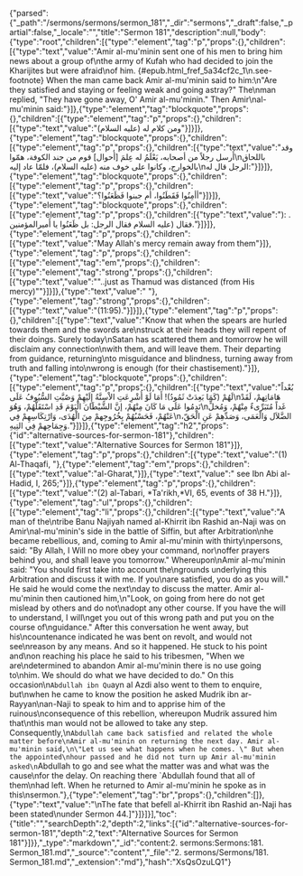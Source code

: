 {"parsed":{"_path":"/sermons/sermons/sermon_181","_dir":"sermons","_draft":false,"_partial":false,"_locale":"","title":"Sermon 181","description":null,"body":{"type":"root","children":[{"type":"element","tag":"p","props":{},"children":[{"type":"text","value":"Amir al-mu'minin sent one of his men to bring him news about a group of\nthe army of Kufah who had decided to join the Kharijites but were afraid\nof him. {#epub.html_fref_5a34cf2c_1\n.see-footnote} When the man came back Amir al-mu'minin said to him:\n\"Are they satisfied and staying or feeling weak and going astray?\" The\nman replied, \"They have gone away, O' Amir al-mu'minin.\" Then Amir\nal-mu'minin said:"}]},{"type":"element","tag":"blockquote","props":{},"children":[{"type":"element","tag":"p","props":{},"children":[{"type":"text","value":"ومن كلام له (عليه السلام)"}]}]},{"type":"element","tag":"blockquote","props":{},"children":[{"type":"element","tag":"p","props":{},"children":[{"type":"text","value":"وقد أَرسل رجلاً من أصحابه، يَعْلَمُ له عِلمَ [أحوال] قوم من جند الكوفة، همّوا\nباللحاق بالخوارج، وكانوا على خوف منه (عليه السلام)، فلمّا عاد إليه\nالرجل قال له:"}]}]},{"type":"element","tag":"blockquote","props":{},"children":[{"type":"element","tag":"p","props":{},"children":[{"type":"text","value":"أأمِنُوا فَقَطَنُوا، أم جبنوا فَظَعَنُوا؟"}]}]},{"type":"element","tag":"blockquote","props":{},"children":[{"type":"element","tag":"p","props":{},"children":[{"type":"text","value":"): . فقال (عليه السلام فقال الرجل: بل ظَعَنُوا يا أَميرالمؤمنين."}]}]},{"type":"element","tag":"p","props":{},"children":[{"type":"text","value":"May Allah's mercy remain away from them"}]},{"type":"element","tag":"p","props":{},"children":[{"type":"element","tag":"em","props":{},"children":[{"type":"element","tag":"strong","props":{},"children":[{"type":"text","value":"\"..just as Thamud was distanced (from His mercy)\""}]}]},{"type":"text","value":" "},{"type":"element","tag":"strong","props":{},"children":[{"type":"text","value":"(11:95)."}]}]},{"type":"element","tag":"p","props":{},"children":[{"type":"text","value":"Know that when the spears are hurled towards them and the swords are\nstruck at their heads they will repent of their doings. Surely today\nSatan has scattered them and tomorrow he will disclaim any connection\nwith them, and will leave them. Their departing from guidance, returning\nto misguidance and blindness, turning away from truth and falling into\nwrong is enough (for their chastisement)."}]},{"type":"element","tag":"blockquote","props":{},"children":[{"type":"element","tag":"p","props":{},"children":[{"type":"text","value":"بُعْداً لَهُمْ (كَمَا بَعِدَتْ ثَمُودُ)! أَمَا لَوْ أُشْرِعَتِ الاْسِنَّةُ إِلَيْهِمْ وَصُبَّتِ السُّيُوفُ عَلَى\nهَامَاتِهمْ، لَقَدْ نَدِمُوا عَلَى مَا كَانَ مِنْهُمْ، إنَّ الشَّيْطَانَ الْيَوْمَ قَدِ اسْتَقَلَّهُمْ، وَهُوَ\nغَداً مُتَبَرِّىءٌ مِنْهُمْ، وَمُخلٍّ عَنْهُمْ، فَحَسْبُهُمْ بِخُرُوجِهمْ مِنَ الْهُدَى، وَارْتِكَاسِهِمْ فِي\nالضَّلاَل وَالْعَمَى، وَصَدِّهِمْ عَنِ الْحَقّ، وَجِمَاحِهمْ فِي التِيهِ."}]}]},{"type":"element","tag":"h2","props":{"id":"alternative-sources-for-sermon-181"},"children":[{"type":"text","value":"Alternative Sources for Sermon 181"}]},{"type":"element","tag":"p","props":{},"children":[{"type":"text","value":"(1) Al-Thaqafi, "},{"type":"element","tag":"em","props":{},"children":[{"type":"text","value":"al-Gharat,"}]},{"type":"text","value":" see Ibn Abi al-Hadid, I, 265;"}]},{"type":"element","tag":"p","props":{},"children":[{"type":"text","value":"(2) al-Tabari, *Ta'rikh,*VI, 65, events of 38 H."}]},{"type":"element","tag":"ul","props":{},"children":[{"type":"element","tag":"li","props":{},"children":[{"type":"text","value":"A man of the\ntribe Banu Najiyah named al-Khirrit ibn Rashid an-Naji was on Amir\nal-mu'minin's side in the battle of Siffin, but after Arbitration\nhe became rebellious, and, coming to Amir al-mu'minin with thirty\npersons, said: \"By Allah, I Will no more obey your command, nor\noffer prayers behind you, and shall leave you tomorrow.\" Whereupon\nAmir al-mu'minin said: \"You should first take into account the\ngrounds underlying this Arbitration and discuss it with me. If you\nare satisfied, you do as you will.\" He said he would come the next\nday to discuss the matter. Amir al-mu'minin then cautioned him,\n\"Look, on going from here do not get mislead by others and do not\nadopt any other course. If you have the will to understand, I will\nget you out of this wrong path and put you on the course of\nguidance.\" After this conversation he went away, but his\ncountenance indicated he was bent on revolt, and would not see\nreason by any means. And so it happened. He stuck to his point and\non reaching his place he said to his tribesmen, \"When we are\ndetermined to abandon Amir al-mu'minin there is no use going to\nhim. We should do what we have decided to do.\" On this occasion\n`Abdullah ibn Qu`ayn al Azdi also went to them to enquire, but\nwhen he came to know the position he asked Mudrik ibn ar-Rayyan\nan-Naji to speak to him and to apprise him of the ruinous\nconsequence of this rebellion, whereupon Mudrik assured him that\nthis man would not be allowed to take any step. Consequently,\n`Abdullah came back satisfied and related the whole matter before\nAmir al-mu'minin on returning the next day. Amir al-mu'minin said,\n\"Let us see what happens when he comes. \" But when the appointed\nhour passed and he did not turn up Amir al-mu'minin asked\n`Abdullah to go and see what the matter was and what was the cause\nfor the delay. On reaching there `Abdullah found that all of them\nhad left. When he returned to Amir al-mu'minin he spoke as in this\nsermon."},{"type":"element","tag":"br","props":{},"children":[]},{"type":"text","value":"\nThe fate that befell al-Khirrit ibn Rashid an-Naji has been stated\nunder Sermon 44.]"}]}]}],"toc":{"title":"","searchDepth":2,"depth":2,"links":[{"id":"alternative-sources-for-sermon-181","depth":2,"text":"Alternative Sources for Sermon 181"}]}},"_type":"markdown","_id":"content:2. sermons:Sermons:181. Sermon_181.md","_source":"content","_file":"2. sermons/Sermons/181. Sermon_181.md","_extension":"md"},"hash":"XsQsOzuLQ1"}